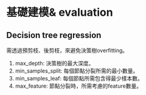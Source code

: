 # 基礎建模& evaluation

## Decision tree regression
需透過預剪枝、後剪枝，來避免決策樹overfitting。

1. max_depth: 決策樹的最大深度。
2. min_samples_split: 每個節點分裂所需的最小數量。
3. min_samples_leaf: 每個節點所需包含得最少樣本數。
4. max_feature: 節點分裂時，所需考慮的feature數量。
